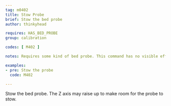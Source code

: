```yaml
---
tag: m0402
title: Stow Probe
brief: Stow the bed probe
author: thinkyhead

requires: HAS_BED_PROBE
group: calibration

codes: [ M402 ]

notes: Requires some kind of bed probe. This command has no visible effect for probes that don't move. They are just deactivated.

examples:
- pre: Stow the probe
  code: M402

---
```


Stow the bed probe. The Z axis may raise up to make room for the probe to stow.
